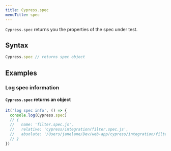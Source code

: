 ```yaml
---
title: Cypress.spec
menuTitle: spec
---
```


`Cypress.spec` returns you the properties of the spec under test.

## Syntax

```javascript
Cypress.spec // returns spec object
```

## Examples

### Log spec information

#### `Cypress.spec` returns an object

```js
it('log spec info', () => {
  console.log(Cypress.spec)
  // {
  //   name: 'filter.spec.js',
  //   relative: 'cypress/integration/filter.spec.js',
  //   absolute: '/Users/janelane/Dev/web-app/cypress/integration/filter.spec.js',
  // }
})
```
